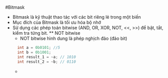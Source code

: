 #Bitmask 
* Bitmask là kỹ thuật thao tác với các bit riêng lẻ trong một biến
* Mục đích của Bitmask là tối ưu hóa bộ nhớ
* Sử dụng các phép toán bitwise (AND, OR, XOR, NOT, <<, >>) để bật, tắt, kiểm tra từng bit.
** NOT bitwise
  -  NOT bitwise hình dung là phép nghịch đảo (đảo bit)
    ```cpp
      int a = 0b0101; //5
      int b = 0b1001; 
      int result_1 = ~a; // 1010
      int result_2 = ~b; // 0110
    ```
  - 

